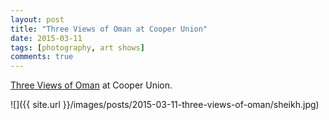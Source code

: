 ```yaml
---
layout: post
title: "Three Views of Oman at Cooper Union"
date: 2015-03-11
tags: [photography, art shows]
comments: true
---
```

[Three Views of Oman](http://www.cooper.edu/architecture/events/three-views-oman-photography-wilfred-thesiger-charles-butt-and-edward-) at Cooper Union.

![]({{ site.url }}/images/posts/2015-03-11-three-views-of-oman/sheikh.jpg)

